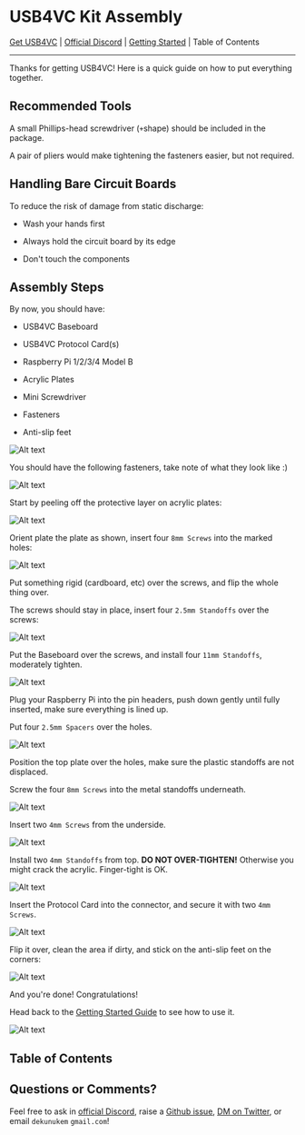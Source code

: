 # USB4VC Kit Assembly

[Get USB4VC](https://www.tindie.com/) | [Official Discord](https://discord.gg/4sJCBx5) | [Getting Started](getting_started.md) | Table of Contents

----

Thanks for getting USB4VC! Here is a quick guide on how to put everything together.

## Recommended Tools

A small Phillips-head screwdriver (`+`shape) should be included in the package.

A pair of pliers would make tightening the fasteners easier, but not required.

## Handling Bare Circuit Boards

To reduce the risk of damage from static discharge:

* Wash your hands first

* Always hold the circuit board by its edge

* Don't touch the components

## Assembly Steps

By now, you should have:

* USB4VC Baseboard

* USB4VC Protocol Card(s)

* Raspberry Pi 1/2/3/4 Model B

* Acrylic Plates

* Mini Screwdriver

* Fasteners

* Anti-slip feet

![Alt text](photos/parts.jpeg)

You should have the following fasteners, take note of what they look like :)

![Alt text](photos/4mm.jpg)

Start by peeling off the protective layer on acrylic plates:

![Alt text](photos/peel.jpeg)

Orient plate the plate as shown, insert four `8mm Screws` into the marked holes:

![Alt text](photos/first4.jpeg)

Put something rigid (cardboard, etc) over the screws, and flip the whole thing over.

The screws should stay in place, insert four `2.5mm Standoffs` over the screws:

![Alt text](photos/flip.jpeg)

Put the Baseboard over the screws, and install four `11mm Standoffs`, moderately tighten.

![Alt text](photos/bb_on.jpeg)

Plug your Raspberry Pi into the pin headers, push down gently until fully inserted, make sure everything is lined up.

Put four `2.5mm Spacers` over the holes.

![Alt text](photos/pi_spacer.jpeg)

Position the top plate over the holes, make sure the plastic standoffs are not displaced. 

Screw the four `8mm Screws` into the metal standoffs underneath.

![Alt text](photos/top_plate.jpeg)

Insert two `4mm Screws` from the underside.

![Alt text](photos/pc_4mm.jpeg)

Install two `4mm Standoffs` from top. **DO NOT OVER-TIGHTEN!** Otherwise you might crack the acrylic. Finger-tight is OK.

![Alt text](photos/4mm_standoff.jpeg)

Insert the Protocol Card into the connector, and secure it with two `4mm Screws`.

![Alt text](photos/pc_inserted.jpeg)

Flip it over, clean the area if dirty, and stick on the anti-slip feet on the corners:

![Alt text](photos/feet.jpeg)

And you're done! Congratulations!

Head back to the [Getting Started Guide](getting_started.md) to see how to use it.

![Alt text](photos/done.jpeg)

## Table of Contents

## Questions or Comments?

Feel free to ask in [official Discord](https://discord.gg/HAuuh3pAmB), raise a [Github issue](https://github.com/dekuNukem/USB4VC/issues), [DM on Twitter](https://twitter.com/dekuNukem_), or email `dekunukem` `gmail.com`!
